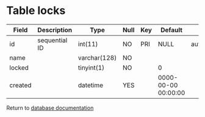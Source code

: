 Table locks
===========

| Field   | Description      | Type         | Null | Key | Default             | Extra          |
|---------|------------------|--------------|------|-----|---------------------|----------------|
| id      | sequential ID    | int(11)      | NO   | PRI | NULL                | auto_increment |
| name    |                  | varchar(128) | NO   |     |                     |                |
| locked  |                  | tinyint(1)   | NO   |     | 0                   |                |
| created |                  | datetime     | YES  |     | 0000-00-00 00:00:00 |                |

Return to [database documentation](help/database)

